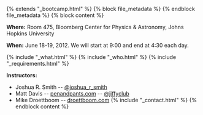{% extends "_bootcamp.html" %} {% block file_metadata %}  {% endblock
file_metadata %} {% block content %}

**Where:** Room 475, Bloomberg Center for Physics & Astronomy, Johns Hopkins University

**When:** June 18-19, 2012. We will start at 9:00 and end at 4:30 each day.

{% include "_what.html" %} {% include "_who.html" %} {% include
"_requirements.html" %}

**Instructors:**

  * Joshua R. Smith -- [@joshua_r_smith](https://twitter.com/#!/joshua_r_smith)
  * Matt Davis -- [penandpants.com](http://penandpants.com) -- [@jiffyclub](https://twitter.com/#!/jiffyclub)
  * Mike Droettboom -- [droettboom.com](http://droettboom.com/)
{% include "_contact.html" %} {% endblock content %}

